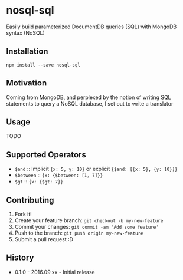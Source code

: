 # nosql-sql
Easily build parameterized DocumentDB queries (SQL) with MongoDB syntax (NoSQL)

## Installation

    npm install --save nosql-sql
    
## Motivation
Coming from MongoDB, and perplexed by the notion of writing SQL 
statements to query a NoSQL database, I set out to write a translator

## Usage

TODO

## Supported Operators
* `$and` :: Implicit `{x: 5, y: 10}` or explicit `{$and: [{x: 5}, {y: 10}]}`
* `$between` :: `{x: {$between: [1, 7]}}`
* `$gt` :: `{x: {$gt: 7}}`

## Contributing

1. Fork it!
2. Create your feature branch: `git checkout -b my-new-feature`
3. Commit your changes: `git commit -am 'Add some feature'`
4. Push to the branch: `git push origin my-new-feature`
5. Submit a pull request :D

## History

* 0.1.0 - 2016.09.xx - Initial release
